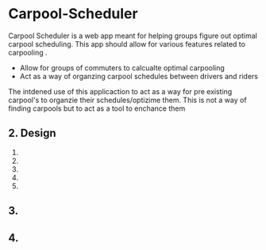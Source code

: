 # Carpool-Scheduler
  Carpool Scheduler is a web app meant for helping groups figure out optimal carpool scheduling. This app should allow for various features related to carpooling .
  * Allow for groups of commuters to calcualte optimal carpooling
  * Act as a way of organzing carpool schedules between drivers and riders 
 
 The intdened use of this applicaction to act as a way for pre existing carpool's to organzie their schedules/optizime them. This is not a way of finding carpools
 but to act as a tool to enchance them

## 2. Design
 1.
 2.
 3.
 4.
 5.
## 3.

## 4.
